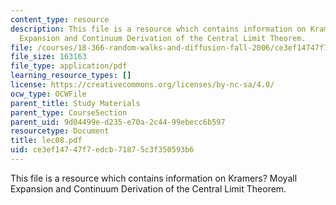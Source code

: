 ```yaml
---
content_type: resource
description: This file is a resource which contains information on Kramers? Moyall
  Expansion and Continuum Derivation of the Central Limit Theorem.
file: /courses/18-366-random-walks-and-diffusion-fall-2006/ce3ef14747f7edcb71875c3f350593b6_lec08.pdf
file_size: 163163
file_type: application/pdf
learning_resource_types: []
license: https://creativecommons.org/licenses/by-nc-sa/4.0/
ocw_type: OCWFile
parent_title: Study Materials
parent_type: CourseSection
parent_uid: 9d04499e-d235-e70a-2c44-99ebecc6b597
resourcetype: Document
title: lec08.pdf
uid: ce3ef147-47f7-edcb-7187-5c3f350593b6
---
```

This file is a resource which contains information on Kramers? Moyall Expansion and Continuum Derivation of the Central Limit Theorem.
